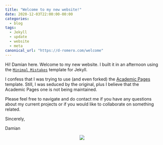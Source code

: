```yaml
---
title: "Welcome to my new website!"
date: 2020-12-03T22:00:00-00:00
categories:
  - blog
tags:
  - Jekyll
  - update
  - website
  - meta
canonical_url: "https://d-romero.com/welcome"
---
```


Hi! Damian here. Welcome to my new website. I built it in an afternoon using the [`Minimal Mistakes`](https://github.com/mmistakes/minimal-mistakes) template for Jekyll.

I confess that I was trying to use (and even forked) the [Academic Pages](https://github.com/academicpages/academicpages.github.io) template. Still, I was seduced by the original, plus I believe that the Academic Pages one is not being maintained.

Please feel free to navigate and do contact me if you have any questions about my current projects or if you would like to collaborate on something related.

Sincerely,

Damian

<p align="center"><img src="https://data.library.arizona.edu/sites/default/files/styles/uaqs_medium/public/images/people/IMG_1131-edited.jpg?itok=7LftX1hx"></p>